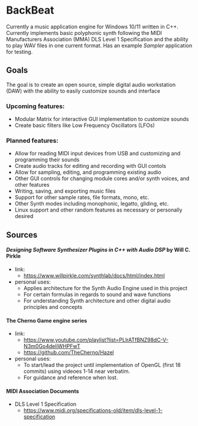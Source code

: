 # BackBeat
Currently a music application engine for Windows 10/11 written in C++.
Currently implements basic polyphonic synth following the MIDI Manufacturers Association (MMA) DLS Level 1 Specification and the ability to play WAV files in one current format.
Has an example _Sampler_ application for testing.
## Goals
The goal is to create an open source, simple digital audio workstation (DAW) with the ability to easily customize sounds and interface
### Upcoming features:
- Modular Matrix for interactive GUI implementation to customize sounds
- Create basic filters like Low Frequency Oscillators (LFOs)
### Planned features:
- Allow for reading MIDI input devices from USB and customizing and programming their sounds
- Create audio tracks for editing and recording with GUI contols
- Allow for sampling, editing, and programming existing audio 
- Other GUI controls for changing module cores and/or synth voices, and other features
- Writing, saving, and exporting music files
- Support for other sample rates, file formats, mono, etc.
- Other Synth modes including monophonic, legatto, gliding, etc.
- Linux support and other random features as necessary or personally desired
## Sources
#### _Designing Software Synthesizer Plugins in C++ with Audio DSP_ by Will C. Pirkle
- link:
  	* https://www.willpirkle.com/synthlab/docs/html/index.html
 - personal uses:
 	* Applies architecture for the Synth Audio Engine used in this project
	* For certain formulas in regards to sound and wave functions
 	* For understanding Synth architecture and other digital audio principles and concepts	 	 	
#### The Cherno Game engine series
- link: 
	* https://www.youtube.com/playlist?list=PLlrATfBNZ98dC-V-N3m0Go4deliWHPFwT
	* https://github.com/TheCherno/Hazel
- personal uses:
	* To start/lead the project until implementation of OpenGL (first 18 commits) using videoes 1-14 near verbatim.
	* For guidance and reference when lost.
#### MIDI Association Documents
- DLS Level 1 Specification
  	* https://www.midi.org/specifications-old/item/dls-level-1-specification
